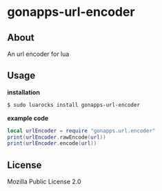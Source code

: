 gonapps-url-encoder
=

## About
An url encoder for lua
## Usage
**installation**
```bash
$ sudo luarocks install gonapps-url-encoder
```
**example code**
```lua
local urlEncoder = require "gonapps.url.encoder"
print(urlEncoder.rawEncode(url))
print(urlEncoder.encode(url))
```
## License
Mozilla Public License 2.0
